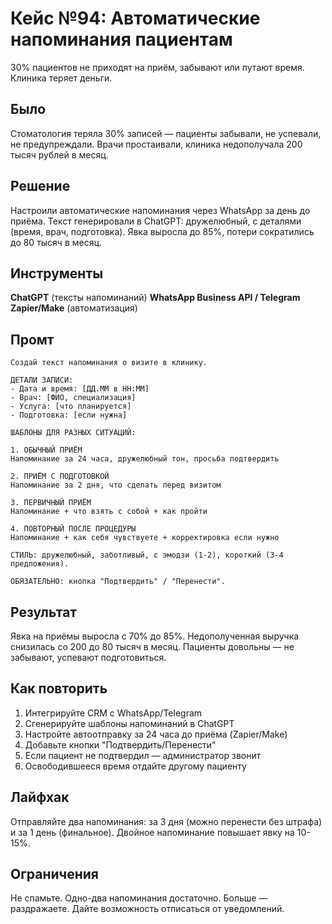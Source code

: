 # Кейс №94: Автоматические напоминания пациентам

30% пациентов не приходят на приём, забывают или путают время. Клиника теряет деньги.

## Было

Стоматология теряла 30% записей — пациенты забывали, не успевали, не предупреждали. Врачи простаивали, клиника недополучала 200 тысяч рублей в месяц.

## Решение

Настроили автоматические напоминания через WhatsApp за день до приёма. Текст генерировали в ChatGPT: дружелюбный, с деталями (время, врач, подготовка). Явка выросла до 85%, потери сократились до 80 тысяч в месяц.

## Инструменты

**ChatGPT** (тексты напоминаний)
**WhatsApp Business API / Telegram**
**Zapier/Make** (автоматизация)

## Промт

```
Создай текст напоминания о визите в клинику.

ДЕТАЛИ ЗАПИСИ:
- Дата и время: [ДД.ММ в HH:MM]
- Врач: [ФИО, специализация]
- Услуга: [что планируется]
- Подготовка: [если нужна]

ШАБЛОНЫ ДЛЯ РАЗНЫХ СИТУАЦИЙ:

1. ОБЫЧНЫЙ ПРИЁМ
Напоминание за 24 часа, дружелюбный тон, просьба подтвердить

2. ПРИЁМ С ПОДГОТОВКОЙ
Напоминание за 2 дня, что сделать перед визитом

3. ПЕРВИЧНЫЙ ПРИЁМ
Напоминание + что взять с собой + как пройти

4. ПОВТОРНЫЙ ПОСЛЕ ПРОЦЕДУРЫ
Напоминание + как себя чувствуете + корректировка если нужно

СТИЛЬ: дружелюбный, заботливый, с эмодзи (1-2), короткий (3-4 предложения).

ОБЯЗАТЕЛЬНО: кнопка "Подтвердить" / "Перенести".
```

## Результат

Явка на приёмы выросла с 70% до 85%. Недополученная выручка снизилась со 200 до 80 тысяч в месяц. Пациенты довольны — не забывают, успевают подготовиться.

## Как повторить

1. Интегрируйте CRM с WhatsApp/Telegram
2. Сгенерируйте шаблоны напоминаний в ChatGPT
3. Настройте автоотправку за 24 часа до приёма (Zapier/Make)
4. Добавьте кнопки "Подтвердить/Перенести"
5. Если пациент не подтвердил — администратор звонит
6. Освободившееся время отдайте другому пациенту

## Лайфхак

Отправляйте два напоминания: за 3 дня (можно перенести без штрафа) и за 1 день (финальное). Двойное напоминание повышает явку на 10-15%.

## Ограничения

Не спамьте. Одно-два напоминания достаточно. Больше — раздражаете. Дайте возможность отписаться от уведомлений.
